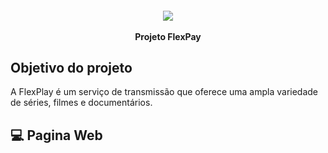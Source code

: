 <h4 align="center">
<img src="Imagens/PicsArt_12-11-09.34.48.png"/>
<br>
<br>
 Projeto FlexPay
</h4>

## Objetivo do projeto 

A FlexPlay é um serviço de transmissão que oferece uma ampla variedade de séries, filmes e documentários.

## :computer: Pagina Web

<p align="center">
  <img src="Imagens Final/1.png" alt=""/>
  <img src="Imagens Final/2.png" alt=""/>
  <img src="Imagens Final/3.png" alt=""/>
  <img src="Imagens Final/4.png" alt=""/>
  <img src="Imagens Final/5.png" alt=""/>
  <img src="Imagens Final/6.png" alt=""/>
  <img src="Imagens Final/7.png" alt=""/>
  <img src="Imagens Final/8.png" alt=""/>
  <img src="Imagens Final/9.png" alt=""/>
  <img src="Imagens Final/10.png" alt=""/>
  <img src="Imagens Final/11.png" alt=""/>
  <img src="Imagens Final/12.png" alt=""/>
  <img src="Imagens Final/13.png" alt=""/>
</p>
